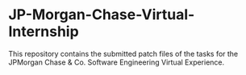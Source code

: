 # JP-Morgan-Chase-Virtual-Internship
This repository contains the submitted patch files of the tasks for the JPMorgan Chase &amp; Co. Software Engineering Virtual Experience.

